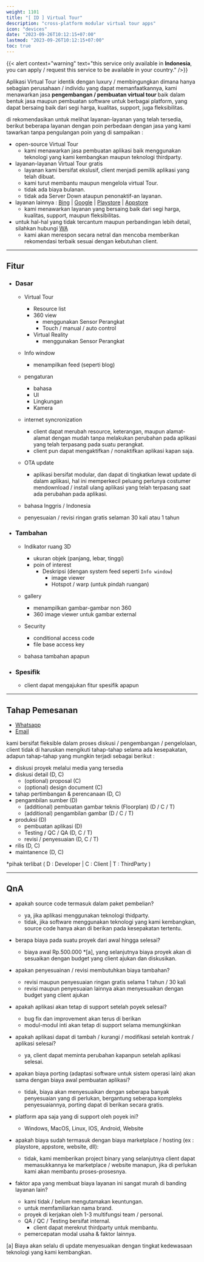 ```yaml
---
weight: 1101
title: "[ ID ] Virtual Tour"
description: "cross-platform modular virtual tour apps"
icon: "devices"
date: "2023-09-26T10:12:15+07:00"
lastmod: "2023-09-26T10:12:15+07:00"
toc: true
---
```


{{< alert context="warning" text="this service only available in **Indonesia**, you can apply / request this service to be available in your country." />}}

Aplikasi Virtual Tour identik dengan luxury / membingungkan dimana hanya sebagian perusahaan / individu yang dapat memanfaatkannya, kami menawarkan jasa **pengembangan / pembuatan virtual tour** baik dalam bentuk jasa maupun pembuatan software untuk berbagai platform, yang dapat bersaing baik dari segi harga, kualitas, support, juga fleksibilitas.

di rekomendasikan untuk melihat layanan-layanan yang telah tersedia, berikut beberapa layanan dengan poin perbedaan dengan jasa yang kami tawarkan tanpa pengulangan poin yang di sampaikan :

- open-source Virtual Tour
  - kami menawarkan jasa pembuatan aplikasi baik menggunakan teknologi yang kami kembangkan maupun teknologi thirdparty.
- layanan-layanan Virtual Tour gratis
  - layanan kami bersifat ekslusif, client menjadi pemilik aplikasi yang telah dibuat.
  - kami turut membantu maupun mengelola virtual Tour.
  - tidak ada biaya bulanan.
  - tidak ada Server Down ataupun penonaktif-an layanan.
- layanan lainnya : [Bing](https://www.bing.com/search?pglt=161&q=virtual+tour) | [Google](https://www.google.com/search?q=virtual+tour) | [Playstore](https://play.google.com/store/search?q=virtual%20tour&c=apps) | [Appstore](https://www.apple.com/us/search/virtual-tour?src=serp)
  - kami menawarkan layanan yang bersaing baik dari segi harga, kualitas, support, maupun fleksibilitas.
- untuk hal-hal yang tidak tercantum maupun perbandingan lebih detail, silahkan hubungi [WA](https://api.whatsapp.com/send?phone=+62881024815075)
  - kami akan merespon secara netral dan mencoba memberikan rekomendasi terbaik sesuai dengan kebutuhan client.

---

## Fitur

- ### **Dasar**

  - Virtual Tour
    - Resource list
    - 360 view
      - menggunakan Sensor Perangkat
      - Touch / manual / auto control
    - Virtual Reality
      - menggunakan Sensor Perangkat

  - Info window
    - menampilkan feed (seperti blog)
  
  - pengaturan
    - bahasa
    - UI
    - Lingkungan
    - Kamera

  - internet syncronization
    - client dapat merubah resource, keterangan, maupun alamat-alamat dengan mudah tanpa melakukan perubahan pada aplikasi yang telah terpasang pada suatu perangkat.
    - client pun dapat mengaktifkan / nonaktifkan aplikasi kapan saja.
  
  - OTA update
    - aplikasi bersifat modular, dan dapat di tingkatkan lewat update di dalam aplikasi, hal ini memperkecil peluang perlunya costumer mendownload / install ulang aplikasi yang telah terpasang saat ada perubahan pada aplikasi.

  - bahasa Inggris / Indonesia

  - penyesuaian / revisi ringan gratis selaman 30 kali atau 1 tahun

- ### **Tambahan**

  - Indikator ruang 3D
    - ukuran objek (panjang, lebar, tinggi)
    - poin of interest
      - Deskripsi (dengan system feed seperti `Info window`)
        - image viewer
        - Hotspot / warp (untuk pindah ruangan)

  - gallery
    - menampilkan gambar-gambar non 360
    - 360 image viewer untuk gambar external

  - Security
    - conditional access code
    - file base access key

  - bahasa tambahan apapun

- ### **Spesifik**

  - client dapat mengajukan fitur spesifik apapun

---

## Tahap Pemesanan

- [Whatsapp](https://api.whatsapp.com/send?phone=+62881024815075)
- [Email](mailto:still.lkmn@gmail.com)

kami bersifat fleksible dalam proses diskusi / pengembangan / pengelolaan, client tidak di haruskan mengikuti tahap-tahap selama ada kesepakatan, adapun tahap-tahap yang mungkin terjadi sebagai berikut :

- diskusi proyek melalui media yang tersedia
- diskusi detail (D, C)
  - (optional) proposal (C)
  - (optional) design document (C)
- tahap pertimbangan & perencanaan (D, C)
- pengambilan sumber (D)
  - (additional) pembuatan gambar teknis (Floorplan) (D / C / T)
  - (additional) pengambilan gambar (D / C / T)
- produksi (D)
  - pembuatan aplikasi (D)
  - Testing / QC / QA (D, C / T)
  - revisi / penyesuaian (D, C / T)
- rilis (D, C)
- maintanence (D, C)

*pihak terlibat ( D : Developer | C : Client | T : ThirdParty )

---

## QnA

- apakah source code termasuk dalam paket pembelian?
  - ya, jika aplikasi menggunakan teknologi thidparty.
  - tidak, jika software menggunakan teknologi yang kami kembangkan, source code hanya akan di berikan pada kesepakatan tertentu.

- berapa biaya pada suatu proyek dari awal hingga selesai?
  - biaya awal Rp.500.000 *[a], yang selanjutnya biaya proyek akan di sesuaikan dengan budget yang client ajukan dan diskusikan.

- apakan penyesuainan / revisi membutuhkan biaya tambahan?
  - revisi maupun penyesuaian ringan gratis selama 1 tahun / 30 kali
  - revisi maupun penyesuaian lainnya akan menyesuaikan dengan budget yang client ajukan

- apakah aplikasi akan tetap di support setelah poyek selesai?
  - bug fix dan improvement akan terus di berikan
  - modul-modul inti akan tetap di support selama memungkinkan

- apakah aplikasi dapat di tambah / kurangi / modifikasi setelah kontrak / aplikasi selesai?
  - ya, client dapat meminta perubahan kapanpun setelah aplikasi selesai.

- apakan biaya porting (adaptasi software untuk sistem operasi lain) akan sama dengan biaya awal pembuatan aplikasi?
  - tidak, biaya akan menyesuaikan dengan seberapa banyak penyesuaian yang di perlukan, bergantung seberapa kompleks penyesuaiannya, porting dapat di berikan secara gratis.

- platform apa saja yang di support oleh poyek ini?
  - Windows, MacOS, Linux, IOS, Android, Website

- apakah biaya sudah termasuk dengan biaya marketplace / hosting (ex : playstore, appstore, website, dll):
  - tidak, kami memberikan project binary yang selanjutnya client dapat memasukkannya ke marketplace / website manapun, jika di perlukan kami akan membantu proses-prosesnya.

- faktor apa yang membuat biaya layanan ini sangat murah di banding layanan lain?
  - kami tidak / belum mengutamakan keuntungan.
  - untuk memfamiliarkan nama brand.
  - proyek di kerjakan oleh 1-3 multifungsi team / personal.
  - QA / QC / Testing bersifat internal.
    - client dapat merekrut thirdparty untuk membantu.
  - pemercepatan modal usaha & faktor lainnya.

 [a] Biaya akan selalu di update menyesuaikan dengan tingkat kedewasaan teknologi yang kami kembangkan.

